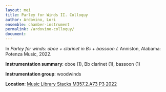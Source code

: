 ```yaml
---
layout: mei
title: Parley for Winds II. Colloquy 
author: Ardovino, Lori
ensemble: chamber-instrument 
permalink: /ardovino-colloquy/
document: 
---
```


In *Parley for winds: oboe + clarinet in B♭ + bassoon  /.* Anniston, Alabama: Potenza Music, 2022.

**Instrumentation summary**: oboe (1), Bb clarinet (1), bassoon (1) 

**Instrumentation group**: woodwinds 

**Location**: <a href="https://tufts.primo.exlibrisgroup.com/permalink/01TUN_INST/1kc9gia/alma991018931681903851" target="_blank">Music Library Stacks M357.2.A73 P3 2022</a>